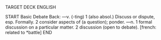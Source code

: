 TARGET DECK
ENGLISH

START
Basic
Debate
Back: —v. (-ting) 1 (also absol.) Discuss or dispute, esp. Formally. 2 consider aspects of (a question); ponder. —n. 1 formal discussion on a particular matter. 2 discussion (open to debate). [french: related to *battle]
END
